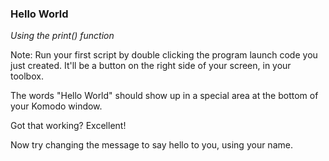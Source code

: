 ### Hello World
_Using the print() function_

Note:
Run your first script by double clicking the program launch code you just created. It'll be a button on the right side of your screen, in your toolbox.

The words "Hello World" should show up in a special area at the bottom of your Komodo window.

Got that working? Excellent!

Now try changing the message to say hello to you, using your name.